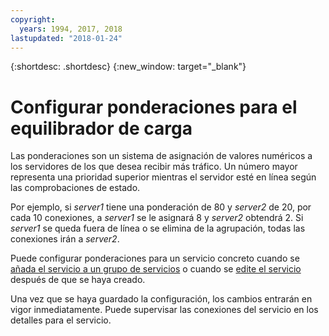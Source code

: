 ```yaml
---
copyright:
  years: 1994, 2017, 2018
lastupdated: "2018-01-24"
---
```


{:shortdesc: .shortdesc}
{:new_window: target="_blank"}

# Configurar ponderaciones para el equilibrador de carga

Las ponderaciones son un sistema de asignación de valores numéricos a los servidores de los que desea recibir más tráfico. Un número mayor representa una prioridad superior mientras el servidor esté en línea según las comprobaciones de estado.   

Por ejemplo, si _server1_ tiene una ponderación de 80 y _server2_ de 20, por cada 10 conexiones, a _server1_ se le asignará 8 y _server2_ obtendrá 2. Si _server1_ se queda fuera de línea o se elimina de la agrupación, todas las conexiones irán a _server2_.

Puede configurar ponderaciones para un servicio concreto cuando se [añada el servicio a un grupo de servicios](add-service-service-group.html) o cuando se [edite el servicio](edit-service-load-balancer.html) después de que se haya creado.

Una vez que se haya guardado la configuración, los cambios entrarán en vigor inmediatamente. Puede supervisar las conexiones del servicio en los detalles para el servicio.
